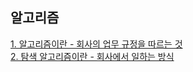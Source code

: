 ## 알고리즘

[1. 알고리즘이란 - 회사의 업무 규정을 따르는 것](./pages/1.알고리즘이란.md)   
[2. 탐색 알고리즘이란 - 회사에서 일하는 방식](./pages/2.탐색_알고리즘이란.md)   
